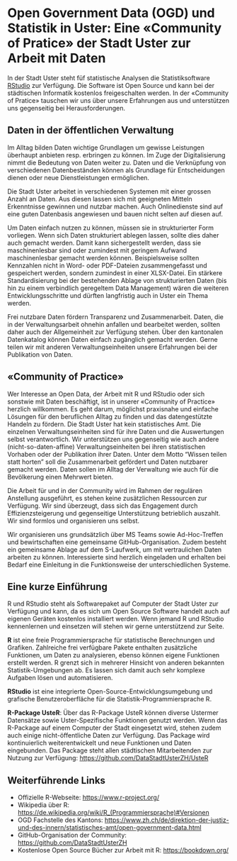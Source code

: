 # Open Government Data (OGD) und Statistik in Uster: Eine «Community of Pratice» der Stadt Uster zur Arbeit mit Daten
In der Stadt Uster steht füf statistische Analysen die Statistiksoftware [RStudio](https://de.wikipedia.org/wiki/RStudio) zur Verfügung. Die Software ist Open Source und kann bei der städtischen Informatik kostenlos freigeschalten werden. In der «Community of Pratice» tauschen wir uns über unsere Erfahrungen aus und unterstützen uns gegenseitig bei Herausforderungen.

## Daten in der öffentlichen Verwaltung
Im Alltag bilden Daten wichtige Grundlagen um gewisse Leistungen überhaupt anbieten resp. erbringen zu können. Im Zuge der Digitalisierung nimmt die Bedeutung von Daten weiter zu. Daten und die Verknüpfung von verschiedenen Datenbeständen können als Grundlage für Entscheidungen dienen oder neue Dienstleistungen ermöglichen.

Die Stadt Uster arbeitet in verschiedenen Systemen mit einer grossen Anzahl an Daten. Aus diesen lassen sich mit geeigneten Mitteln Erkenntnisse gewinnen und nutzbar machen. Auch Onlinedienste sind auf eine guten Datenbasis angewiesen und bauen nicht selten auf diesen auf.

Um Daten einfach nutzen zu können, müssen sie in strukturierter Form vorliegen. Wenn sich Daten strukturiert ablegen lassen, sollte dies daher auch gemacht werden. Damit kann sichergestellt werden, dass sie maschinenlesbar sind oder zumindest mit geringem Aufwand maschinenlesbar gemacht werden können. Beispielsweise sollten Kennzahlen nicht in Word- oder PDF-Dateien zusammengefasst und gespeichert werden, sondern zumindest in einer XLSX-Datei. Ein stärkere Standardisierung bei der bestehenden Ablage von strukturierten Daten (bis hin zu einem verbindlich geregeltem Data Management) wären die weiteren Entwicklungsschritte und dürften langfristig auch in Uster ein Thema werden.

Frei nutzbare Daten fördern Transparenz und Zusammenarbeit. Daten, die in der Verwaltungsarbeit ohnehin anfallen und bearbeitet werden, sollten daher auch der Allgemeinheit zur Verfügung stehen. Über den kantonalen Datenkatalog können Daten einfach zugänglich gemacht werden. Gerne teilen wir mit anderen Verwaltungseinheiten unsere Erfahrungen bei der Publikation von Daten.

## «Community of Practice»
Wer Interesse an Open Data, der Arbeit mit R und RStudio oder sich sonstwie mit Daten beschäftigt, ist in unserer «Community of Practice» herzlich willkommen. Es geht darum, möglichst praxisnahe und einfache Lösungen für den beruflichen Alltag zu finden und das datengestützte Handeln zu fördern. Die Stadt Uster hat kein statistisches Amt. Die einzelnen Verwaltungseinheiten sind für ihre Daten und die Auswertungen selbst verantwortlich. Wir unterstützen uns gegenseitig wie auch andere (nicht-so-daten-affine) Verwaltungseinheiten bei ihren statistischen Vorhaben oder der Publikation ihrer Daten. Unter dem Motto “Wissen teilen statt horten” soll die Zusammenarbeit gefördert und Daten nutzbarer gemacht werden. Daten sollen im Alltag der Verwaltung wie auch für die Bevölkerung einen Mehrwert bieten.

Die Arbeit für und in der Community wird im Rahmen der regulären Anstellung ausgeführt, es stehen keine zusätzlichen Ressourcen zur Verfügung. Wir sind überzeugt, dass sich das Engagement durch Effizienzsteigerung und gegenseitige Unterstützung betrieblich auszahlt. Wir sind formlos und organisieren uns selbst.

Wir organisieren uns grundsätzlich über MS Teams sowie Ad-Hoc-Treffen und bewirtschaften eine gemeinsame GitHub-Organisation. Zudem besteht ein gemeinsame Ablage auf dem S-Laufwerk, um mit vertraulichen Daten arbeiten zu können. Interessierte sind herzlich eingeladen und erhalten bei Bedarf eine Einleitung in die Funktionsweise der unterschiedlichen Systeme.

## Eine kurze Einführung
R und RStudio steht als Softwarepaket auf Computer der Stadt Uster zur Verfügung und kann, da es sich um Open Source Software handelt auch auf eigenen Geräten kostenlos installiert werden. Wenn jemand R und RStudio kennenlernen und einsetzen will stehen wir gerne unterstützend zur Seite.

**R** ist eine freie Programmiersprache für statistische Berechnungen und Grafiken. Zahlreiche frei verfügbare Pakete enthalten zusätzliche Funktionen, um Daten zu analysieren, ebenso können eigene Funktionen erstellt werden. R grenzt sich in mehrerer Hinsicht von anderen bekannten Statistik-Umgebungen ab. Es lassen sich damit auch sehr komplexe Aufgaben lösen und automatisieren.

**RStudio** ist eine integrierte Open-Source-Entwicklungsumgebung und grafische Benutzeroberfläche für die Statistik-Programmiersprache R.

**R-Package UsteR**: Über das R-Package UsteR können diverse Ustermer Datensätze sowie Uster-Spezifische Funktionen genutzt werden. Wenn das R-Package auf einem Computer der Stadt eingesetzt wird, stehen zudem auch einige nicht-öffentliche Daten zur Verfügung. Das Package wird kontinuierlich weiterentwickelt und neue Funktionen und Daten eingebunden. Das Package steht allen städtischen Mitarbeitenden zur Nutzung zur Verfügung: https://github.com/DataStadtUsterZH/UsteR

## Weiterführende Links
* Offizielle R-Webseite: https://www.r-project.org/ 
* Wikipedia über R: https://de.wikipedia.org/wiki/R_(Programmiersprache)#Versionen
* OGD Fachstelle des Kantons: https://www.zh.ch/de/direktion-der-justiz-und-des-innern/statistisches-amt/open-government-data.html
* GitHub-Organisation der Community: https://github.com/DataStadtUsterZH
* Kostenlose Open Source Bücher zur Arbeit mit R: https://bookdown.org/

